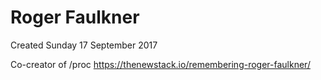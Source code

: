 # Roger Faulkner
Created Sunday 17 September 2017

Co-creator of /proc
<https://thenewstack.io/remembering-roger-faulkner/>

